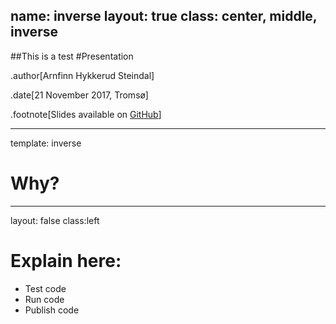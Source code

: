 name: inverse
layout: true
class: center, middle, inverse
---
##This is a test
#Presentation

.author[Arnfinn Hykkerud Steindal]

.date[21 November 2017, Tromsø]

.footnote[Slides available on [GitHub](https://github.com/arnfinn/test-talk)]


---

template: inverse
# Why?

---
layout: false
class:left

# Explain here:

- Test code
- Run code
- Publish code


